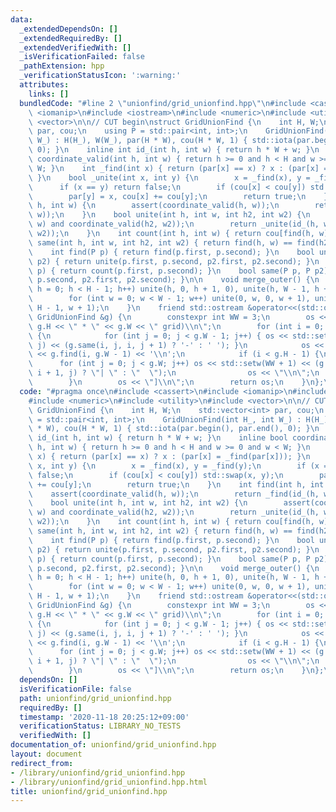 ```yaml
---
data:
  _extendedDependsOn: []
  _extendedRequiredBy: []
  _extendedVerifiedWith: []
  _isVerificationFailed: false
  _pathExtension: hpp
  _verificationStatusIcon: ':warning:'
  attributes:
    links: []
  bundledCode: "#line 2 \"unionfind/grid_unionfind.hpp\"\n#include <cassert>\n#include\
    \ <iomanip>\n#include <iostream>\n#include <numeric>\n#include <utility>\n#include\
    \ <vector>\n\n// CUT begin\nstruct GridUnionFind {\n    int H, W;\n    std::vector<int>\
    \ par, cou;\n    using P = std::pair<int, int>;\n    GridUnionFind(int H_, int\
    \ W_) : H(H_), W(W_), par(H * W), cou(H * W, 1) { std::iota(par.begin(), par.end(),\
    \ 0); }\n    inline int id_(int h, int w) { return h * W + w; }\n    inline bool\
    \ coordinate_valid(int h, int w) { return h >= 0 and h < H and w >= 0 and w <\
    \ W; }\n    int _find(int x) { return (par[x] == x) ? x : (par[x] = _find(par[x]));\
    \ }\n    bool _unite(int x, int y) {\n        x = _find(x), y = _find(y);\n  \
    \      if (x == y) return false;\n        if (cou[x] < cou[y]) std::swap(x, y);\n\
    \        par[y] = x, cou[x] += cou[y];\n        return true;\n    }\n    int find(int\
    \ h, int w) {\n        assert(coordinate_valid(h, w));\n        return _find(id_(h,\
    \ w));\n    }\n    bool unite(int h, int w, int h2, int w2) {\n        assert(coordinate_valid(h,\
    \ w) and coordinate_valid(h2, w2));\n        return _unite(id_(h, w), id_(h2,\
    \ w2));\n    }\n    int count(int h, int w) { return cou[find(h, w)]; }\n    bool\
    \ same(int h, int w, int h2, int w2) { return find(h, w) == find(h2, w2); }\n\n\
    \    int find(P p) { return find(p.first, p.second); }\n    bool unite(P p, P\
    \ p2) { return unite(p.first, p.second, p2.first, p2.second); }\n    int count(P\
    \ p) { return count(p.first, p.second); }\n    bool same(P p, P p2) { return same(p.first,\
    \ p.second, p2.first, p2.second); }\n\n    void merge_outer() {\n        for (int\
    \ h = 0; h < H - 1; h++) unite(h, 0, h + 1, 0), unite(h, W - 1, h + 1, W - 1);\n\
    \        for (int w = 0; w < W - 1; w++) unite(0, w, 0, w + 1), unite(H - 1, w,\
    \ H - 1, w + 1);\n    }\n    friend std::ostream &operator<<(std::ostream &os,\
    \ GridUnionFind &g) {\n        constexpr int WW = 3;\n        os << \"[(\" <<\
    \ g.H << \" * \" << g.W << \" grid)\\n\";\n        for (int i = 0; i < g.H; i++)\
    \ {\n            for (int j = 0; j < g.W - 1; j++) { os << std::setw(WW) << g.find(i,\
    \ j) << (g.same(i, j, i, j + 1) ? '-' : ' '); }\n            os << std::setw(WW)\
    \ << g.find(i, g.W - 1) << '\\n';\n            if (i < g.H - 1) {\n          \
    \      for (int j = 0; j < g.W; j++) os << std::setw(WW + 1) << (g.same(i, j,\
    \ i + 1, j) ? \"| \" : \"  \");\n                os << \"\\n\";\n            }\n\
    \        }\n        os << \"]\\n\";\n        return os;\n    }\n};\n"
  code: "#pragma once\n#include <cassert>\n#include <iomanip>\n#include <iostream>\n\
    #include <numeric>\n#include <utility>\n#include <vector>\n\n// CUT begin\nstruct\
    \ GridUnionFind {\n    int H, W;\n    std::vector<int> par, cou;\n    using P\
    \ = std::pair<int, int>;\n    GridUnionFind(int H_, int W_) : H(H_), W(W_), par(H\
    \ * W), cou(H * W, 1) { std::iota(par.begin(), par.end(), 0); }\n    inline int\
    \ id_(int h, int w) { return h * W + w; }\n    inline bool coordinate_valid(int\
    \ h, int w) { return h >= 0 and h < H and w >= 0 and w < W; }\n    int _find(int\
    \ x) { return (par[x] == x) ? x : (par[x] = _find(par[x])); }\n    bool _unite(int\
    \ x, int y) {\n        x = _find(x), y = _find(y);\n        if (x == y) return\
    \ false;\n        if (cou[x] < cou[y]) std::swap(x, y);\n        par[y] = x, cou[x]\
    \ += cou[y];\n        return true;\n    }\n    int find(int h, int w) {\n    \
    \    assert(coordinate_valid(h, w));\n        return _find(id_(h, w));\n    }\n\
    \    bool unite(int h, int w, int h2, int w2) {\n        assert(coordinate_valid(h,\
    \ w) and coordinate_valid(h2, w2));\n        return _unite(id_(h, w), id_(h2,\
    \ w2));\n    }\n    int count(int h, int w) { return cou[find(h, w)]; }\n    bool\
    \ same(int h, int w, int h2, int w2) { return find(h, w) == find(h2, w2); }\n\n\
    \    int find(P p) { return find(p.first, p.second); }\n    bool unite(P p, P\
    \ p2) { return unite(p.first, p.second, p2.first, p2.second); }\n    int count(P\
    \ p) { return count(p.first, p.second); }\n    bool same(P p, P p2) { return same(p.first,\
    \ p.second, p2.first, p2.second); }\n\n    void merge_outer() {\n        for (int\
    \ h = 0; h < H - 1; h++) unite(h, 0, h + 1, 0), unite(h, W - 1, h + 1, W - 1);\n\
    \        for (int w = 0; w < W - 1; w++) unite(0, w, 0, w + 1), unite(H - 1, w,\
    \ H - 1, w + 1);\n    }\n    friend std::ostream &operator<<(std::ostream &os,\
    \ GridUnionFind &g) {\n        constexpr int WW = 3;\n        os << \"[(\" <<\
    \ g.H << \" * \" << g.W << \" grid)\\n\";\n        for (int i = 0; i < g.H; i++)\
    \ {\n            for (int j = 0; j < g.W - 1; j++) { os << std::setw(WW) << g.find(i,\
    \ j) << (g.same(i, j, i, j + 1) ? '-' : ' '); }\n            os << std::setw(WW)\
    \ << g.find(i, g.W - 1) << '\\n';\n            if (i < g.H - 1) {\n          \
    \      for (int j = 0; j < g.W; j++) os << std::setw(WW + 1) << (g.same(i, j,\
    \ i + 1, j) ? \"| \" : \"  \");\n                os << \"\\n\";\n            }\n\
    \        }\n        os << \"]\\n\";\n        return os;\n    }\n};\n"
  dependsOn: []
  isVerificationFile: false
  path: unionfind/grid_unionfind.hpp
  requiredBy: []
  timestamp: '2020-11-18 20:25:12+09:00'
  verificationStatus: LIBRARY_NO_TESTS
  verifiedWith: []
documentation_of: unionfind/grid_unionfind.hpp
layout: document
redirect_from:
- /library/unionfind/grid_unionfind.hpp
- /library/unionfind/grid_unionfind.hpp.html
title: unionfind/grid_unionfind.hpp
---
```

